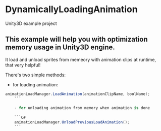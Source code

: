 # DynamicallyLoadingAnimation
 Unity3D example project

## This example will help you with optimization memory usage in Unity3D engine.
It load and unload sprites from memeory with animation clips at runtime, that very helpful!

There's two simple methods:

- for loading animation:
```C#
animationLoadManager.LoadAnimation(animationClipName, boolName);
	```
	
	- for unloading animation from memory when animation is done
	
	```C#
	animationLoadManager.UnloadPreviousLoadAnimation();
	```

	
